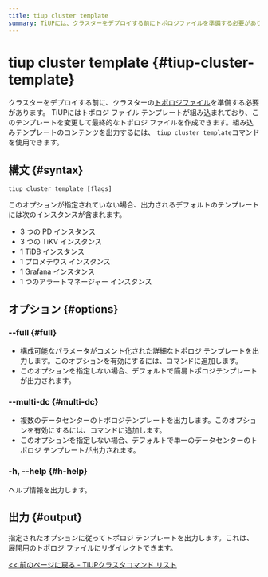 ```yaml
---
title: tiup cluster template
summary: TiUPには、クラスターをデプロイする前にトポロジファイルを準備する必要があります。 `tiup cluster template`コマンドを使用して、組み込みテンプレートのコンテンツを出力できます。オプションに従って、詳細なトポロジテンプレートや複数のデータセンターのトポロジテンプレートを出力することができます。
---
```


# tiup cluster template {#tiup-cluster-template}

クラスターをデプロイする前に、クラスターの[トポロジファイル](/tiup/tiup-cluster-topology-reference.md)を準備する必要があります。 TiUPにはトポロジ ファイル テンプレートが組み込まれており、このテンプレートを変更して最終的なトポロジ ファイルを作成できます。組み込みテンプレートのコンテンツを出力するには、 `tiup cluster template`コマンドを使用できます。

## 構文 {#syntax}

```shell
tiup cluster template [flags]
```

このオプションが指定されていない場合、出力されるデフォルトのテンプレートには次のインスタンスが含まれます。

-   3 つの PD インスタンス
-   3 つの TiKV インスタンス
-   1 TiDB インスタンス
-   1 プロメテウス インスタンス
-   1 Grafana インスタンス
-   1 つのアラートマネージャー インスタンス

## オプション {#options}

### &#x20;--full {#full}

-   構成可能なパラメータがコメント化された詳細なトポロジ テンプレートを出力します。このオプションを有効にするには、コマンドに追加します。
-   このオプションを指定しない場合、デフォルトで簡易トポロジテンプレートが出力されます。

### --multi-dc {#multi-dc}

-   複数のデータセンターのトポロジテンプレートを出力します。このオプションを有効にするには、コマンドに追加します。
-   このオプションを指定しない場合、デフォルトで単一のデータセンターのトポロジ テンプレートが出力されます。

### -h, --help {#h-help}

ヘルプ情報を出力します。

## 出力 {#output}

指定されたオプションに従ってトポロジ テンプレートを出力します。これは、展開用のトポロジ ファイルにリダイレクトできます。

[&lt;&lt; 前のページに戻る - TiUPクラスタコマンド リスト](/tiup/tiup-component-cluster.md#command-list)
